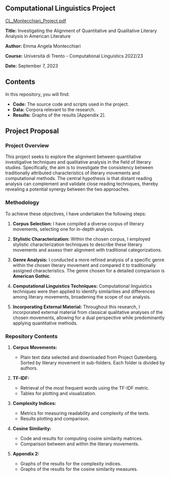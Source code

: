 ## Computational Linguistics Project
[CL_Montecchiari_Project.pdf](https://github.com/memonji/Computational_Linguistics_2022-23/files/14138862/CL_Montecchiari_Project.pdf)

**Title:** Investigating the Alignment of Quantitative and Qualitative Literary Analysis in American Literature

**Author:** Emma Angela Montecchiari

**Course:** Università di Trento - Computational Linguistics 2022/23

**Date:** September 7, 2023

## Contents

In this repository, you will find:

- **Code:** The source code and scripts used in the project.
- **Data:** Corpora relevant to the research.
- **Results:** Graphs of the results [Appendix 2].


## Project Proposal 

### Project Overview

This project seeks to explore the alignment between quantitative investigative techniques and qualitative analysis in the field of literary studies. Specifically, the aim is to investigate the consistency between traditionally attributed characteristics of literary movements and computational methods. The central hypothesis is that distant reading analysis can complement and validate close reading techniques, thereby revealing a potential synergy between the two approaches.

### Methodology

To achieve these objectives, I have undertaken the following steps:

1. **Corpus Selection:** I have compiled a diverse corpus of literary movements, selecting one for in-depth analysis.

2. **Stylistic Characterization:** Within the chosen corpus, I employed stylistic characterization techniques to describe these literary movements and assess their alignment with traditional categorizations.

3. **Genre Analysis:** I conducted a more refined analysis of a specific genre within the chosen literary movement and compared it to traditionally assigned characteristics. The genre chosen for a detailed comparison is **American Gothic**.

4. **Computational Linguistics Techniques:** Computational linguistics techniques were then applied to identify similarities and differences among literary movements, broadening the scope of our analysis.

5. **Incorporating External Material:** Throughout this research, I incorporated external material from classical qualitative analyses of the chosen movements, allowing for a dual perspective while predominantly applying quantitative methods.


### Repository Contents

1. **Corpus Movements:**
   - Plain text data selected and downloaded from Project Gutenberg. Sorted by literary movement in sub-folders. Each folder is divided by authors.

2. **TF-IDF:**
   - Retrieval of the most frequent words using the TF-IDF metric.
   - Tables for plotting and visualization.

3. **Complexity Indices:**
   - Metrics for measuring readability and complexity of the texts.
   - Results plotting and comparison.

4. **Cosine Similarity:**
   - Code and results for computing cosine similarity matrices.
   - Comparison between and within the literary movements.
 
5. **Appendix 2:**
   - Graphs of the results for the complexity indices.
   - Graphs of the results for the cosine similarity measures.
